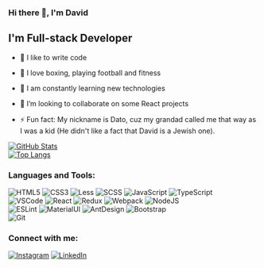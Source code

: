 ### Hi there 👋, I'm David

## I'm Full-stack Developer

- 💪 I like to write code
- 🎉 I love boxing, playing football and fitness
- 🥅 I am constantly learning new technologies
- 👯 I’m looking to collaborate on some React projects

- ⚡ Fun fact: My nickname is Dato, cuz my grandad called me that way as I was a kid (He didn't like a fact that David is a Jewish one).

[![GitHub Stats](https://github-readme-stats.vercel.app/api?username=daviddubliakov&theme=dark&show_icons=true&hide=issues,contribs)](https://github.com/daviddubliakov/)  
[![Top Langs](https://github-readme-stats.vercel.app/api/top-langs/?username=daviddubliakov&theme=dark&hide=jupyter%20notebook,php,vue,html,css,go&langs_count=8&layout=compact)](https://github.com/daviddubliakov/)

### Languages and Tools:
![HTML5](https://img.shields.io/badge/-HTML5-090909?style=for-the-badge&logo=HTML5)
![CSS3](https://img.shields.io/badge/-CSS3-090909?style=for-the-badge&logo=CSS3)
![Less](https://img.shields.io/badge/-Less-090909?style=for-the-badge&logo=Less)
![SCSS](https://img.shields.io/badge/-SCSS-090909?style=for-the-badge&logo=SASS)
![JavaScript](https://img.shields.io/badge/-JavaScript-090909?style=for-the-badge&logo=JavaScript)
![TypeScript](https://img.shields.io/badge/-TypeScript-090909?style=for-the-badge&logo=TypeScript)  
![VSCode](https://img.shields.io/badge/-VSCode-090909?style=for-the-badge&logo=visualstudiocode)
![React](https://img.shields.io/badge/-React-090909?style=for-the-badge&logo=react)
![Redux](https://img.shields.io/badge/-Redux-090909?style=for-the-badge&logo=redux)
![Webpack](https://img.shields.io/badge/-Webpack-090909?style=for-the-badge&logo=Webpack)
![NodeJS](https://img.shields.io/badge/-Node.js-090909?style=for-the-badge&logo=Node.js)  
![ESLint](https://img.shields.io/badge/-ESLint-090909?style=for-the-badge&logo=ESLint)
![MaterialUI](https://img.shields.io/badge/-MaterialUI-090909?style=for-the-badge&logo=MaterialUI)
![AntDesign](https://img.shields.io/badge/-AntDesign-090909?style=for-the-badge&logo=AntDesign)
![Bootstrap](https://img.shields.io/badge/-Bootstrap-090909?style=for-the-badge&logo=Bootstrap)  
![Git](https://img.shields.io/badge/-Git-090909?style=for-the-badge&logo=Git)


### Connect with me:
[![Instagram](https://img.shields.io/badge/-instagram-090909?style=for-the-badge&logo=instagram)](https://www.instagram.com/dava.dato/)
[![LinkedIn](https://img.shields.io/badge/-linkedin-090909?style=for-the-badge&logo=linkedin)](https://www.linkedin.com/in/david-dubliakov-b1b075202/)
